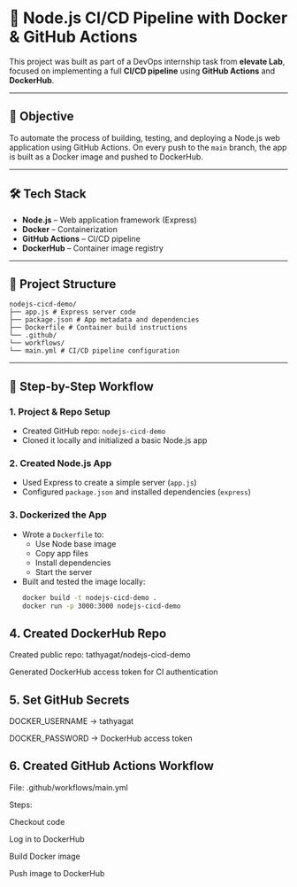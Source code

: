 # 🚀 Node.js CI/CD Pipeline with Docker & GitHub Actions

This project was built as part of a DevOps internship task from **elevate Lab**, focused on implementing a full **CI/CD pipeline** using **GitHub Actions** and **DockerHub**.

---

## 🎯 Objective

To automate the process of building, testing, and deploying a Node.js web application using GitHub Actions. On every push to the `main` branch, the app is built as a Docker image and pushed to DockerHub.

---

## 🛠️ Tech Stack

- **Node.js** – Web application framework (Express)
- **Docker** – Containerization
- **GitHub Actions** – CI/CD pipeline
- **DockerHub** – Container image registry

---
## 🧱 Project Structure

```
nodejs-cicd-demo/
├── app.js # Express server code
├── package.json # App metadata and dependencies
├── Dockerfile # Container build instructions
└── .github/
└── workflows/
└── main.yml # CI/CD pipeline configuration

```
---

## 🔄 Step-by-Step Workflow

###  1. Project & Repo Setup
- Created GitHub repo: `nodejs-cicd-demo`
- Cloned it locally and initialized a basic Node.js app

###  2. Created Node.js App
- Used Express to create a simple server (`app.js`)
- Configured `package.json` and installed dependencies (`express`)

###  3. Dockerized the App
- Wrote a `Dockerfile` to:
  - Use Node base image
  - Copy app files
  - Install dependencies
  - Start the server
- Built and tested the image locally:
  ```bash
  docker build -t nodejs-cicd-demo .
  docker run -p 3000:3000 nodejs-cicd-demo

##  4. Created DockerHub Repo
 Created public repo: tathyagat/nodejs-cicd-demo

 Generated DockerHub access token for CI authentication

##  5. Set GitHub Secrets
DOCKER_USERNAME → tathyagat

DOCKER_PASSWORD → DockerHub access token

## 6. Created GitHub Actions Workflow
File: .github/workflows/main.yml

Steps:

Checkout code

Log in to DockerHub

Build Docker image

Push image to DockerHub
